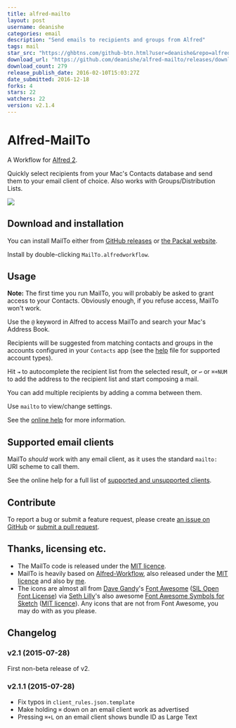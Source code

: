 ```yaml
---
title: alfred-mailto
layout: post
username: deanishe
categories: email
description: "Send emails to recipients and groups from Alfred"
tags: mail
star_src: "https://ghbtns.com/github-btn.html?user=deanishe&repo=alfred-mailto&type=star&count=true"
download_url: "https://github.com/deanishe/alfred-mailto/releases/download/v2.1.4/MailTo-2.1.4.alfredworkflow"
download_count: 279
release_publish_date: 2016-02-10T15:03:27Z
date_submitted: 2016-12-18
forks: 4
stars: 22
watchers: 22
version: v2.1.4
---
```

Alfred-MailTo
=============

A Workflow for [Alfred 2][alfred].

Quickly select recipients from your Mac's Contacts database and send them to your email client of choice. Also works with Groups/Distribution Lists.

![][demo]


## Download and installation ##

You can install MailTo either from [GitHub releases][github-releases] or [the Packal website][packal-page].

Install by double-clicking `MailTo.alfredworkflow`.


## Usage ##

**Note:** The first time you run MailTo, you will probably be asked to grant access to your Contacts. Obviously enough, if you refuse access, MailTo won't work.

Use the `@` keyword in Alfred to access MailTo and search your Mac's Address Book.

Recipients will be suggested from matching contacts and groups in the
accounts configured in your `Contacts` app (see the [help][help] file for supported account types).

Hit `⇥` to autocomplete the recipient list from the selected result, or `↩` or `⌘+NUM` to add the address to the recipient list and start composing a mail.

You can add multiple recipients by adding a comma between them.

Use `mailto` to view/change settings.

See the [online help][help] for more information.


## Supported email clients ##

MailTo *should* work with any email client, as it uses the standard `mailto:` URI scheme to call them.

See the online help for a full list of
[supported and unsupported clients][help-supported-clients].


## Contribute ##

To report a bug or submit a feature request, please create
[an issue on GitHub][github-issues] or [submit a pull request][github-pulls].


## Thanks, licensing etc. ##

- The MailTo code is released under the [MIT licence][mit-licence].
- MailTo is heavily based on [Alfred-Workflow][alfred-workflow], also
  released under the [MIT licence][mit-licence] and also by [me][deanishe].
- The icons are almost all from [Dave Gandy][dave-gandy]'s
  [Font Awesome][font-awesome] ([SIL Open Font License][sil-licence]) via [Seth Lilly][seth-lilly]'s also awesome [Font Awesome Symbols for Sketch][font-awesome-sketch] ([MIT licence][mit-licence]). Any icons that are not from Font Awesome, you may do with as you please.


## Changelog ##


### v2.1 (2015-07-28) ###

First non-beta release of v2.


### v2.1.1 (2015-07-28) ###

- Fix typos in `client_rules.json.template`
- Make holding `⌘` down on an email client work as advertised
- Pressing `⌘+L` on an email client shows bundle ID as Large Text


[alfred-workflow]: https://github.com/deanishe/alfred-workflow/
[alfred]: http://www.alfredapp.com/
[dave-gandy]: http://twitter.com/davegandy
[deanishe]: http://twitter.com/deanishe
[demo]: https://github.com/deanishe/alfred-mailto/raw/master/docs/demo.gif
[font-awesome-sketch]: https://github.com/sethlilly/Font-Awesome-Symbols-for-Sketch
[font-awesome]: http://fortawesome.github.io/Font-Awesome/
[github-issues]: https://github.com/deanishe/alfred-mailto/issues
[github-pulls]: https://github.com/deanishe/alfred-mailto/pulls
[github-releases]: https://github.com/deanishe/alfred-mailto/releases/latest
[help-supported-clients]: http://www.deanishe.net/alfred-mailto/#supportedemailclients
[help]: http://www.deanishe.net/alfred-mailto/
[mit-licence]: http://opensource.org/licenses/MIT
[packal-page]: http://www.packal.org/workflow/mailto
[packal-updater]: http://www.packal.org/workflow/packal-updater
[seth-lilly]: http://twitter.com/sethlilly
[sil-licence]: http://scripts.sil.org/OFL